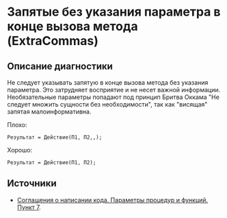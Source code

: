 # Запятые без указания параметра в конце вызова метода (ExtraCommas)

<!-- Блоки выше заполняются автоматически, не трогать -->
## Описание диагностики

Не следует указывать запятую в конце вызова метода без указания параметра. Это затрудняет восприятие и не несет важной информации.  
Необязательные параметры попадают под принцип Бритва Оккама "Не следует множить сущности без необходимости", так как "висящая" запятая малоинформативна.

Плохо:

```bsl
Результат = Действие(П1, П2,,);
```

Хорошо:

```bsl
Результат = Действие(П1, П2);
```

## Источники

* [Соглащения о написании кода. Параметры процедур и функций. Пункт 7](https://its.1c.ru/db/v8std#content:640:hdoc).
